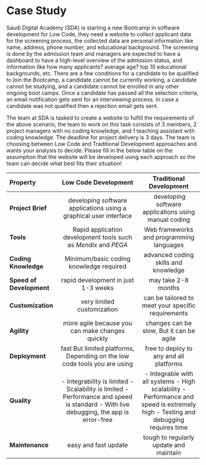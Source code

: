 # Case Study
Saudi Digital Academy (SDA) is starting a new Bootcamp in software development for Low Code, they need a website to collect applicant data for the screening process, the collected data are personal information like name, address, phone number, and educational background. The screening is done by the admission team and managers are expected to have a dashboard to have a high-level overview of the admission status, and information like how many applicants? average age? top 10 educational backgrounds, etc. There are a few conditions for a candidate to be qualified to join the Bootcamp, a candidate cannot be currently working, a candidate cannot be studying, and a candidate cannot be enrolled in any other ongoing boot camps. Once a candidate has passed all the selection criteria, an email notification gets sent for an interviewing process. In case a candidate was not qualified then a rejection email gets sent. 



The team at SDA is tasked to create a website to fulfill the requirements of the above scenario, the team to work on this task consists of 3 members, 2 project managers with no coding knowledge, and 1 teaching assistant with coding knowledge. The deadline for project delivery is 3 days. The team is choosing between Low Code and Traditional Development approaches and wants your analysis to decide. Please fill in the below table on the assumption that the website will be developed using each approach so the team can decide what best fits their situation!

|Property|Low Code Development|Traditional Development|
|:---| :---: | :---: |
|**Project Brief**|developing software applications using a graphical user interface| developing software applications using manual coding|
|**Tools**|Rapid application development tools such as *Mendix* and *PEGA*|Web frameworks and programming languages|
|**Coding Knowledge**|Minimum/basic coding knowledge required|advanced coding skills and knowledge|
|**Speed of Development**|rapid development in just 1-3 weeks|may take 2-8 months|
|**Customization**|very limited customization|can be tailored to meet your specific requirements|
|**Agility**|more agile because you can make changes quickly|changes can be slow, But it can be agile|
|**Deployment**|fast But limited platforms,  Depending on the low code tools you are using|free to deploy to any and all platforms|
|**Quality**| - Integrability is limited - Scalability is limited - Performance and speed is standard - With live debugging, the app is error-free| - Integrable with all systems - High scalability - Performance and speed is extremely high - Testing and debugging requires time|
|**Maintenance**|easy and fast update|tough to regularly update and maintain|